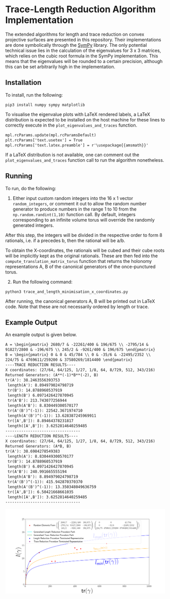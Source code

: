 # Trace-Length Reduction Algorithm Implementation

The extended algorithms for length and trace reduction on convex projective surfaces are presented in this repository. Their implementations are done symbolically through the [SymPy](https://www.sympy.org/en/index.html) library. The only potential technical issue lies in the calculation of the eigenvalues for 3 x 3 matrices, which relies on the cubic root formula in the SymPy implementation. This means that the eigenvalues will be rounded to a certain precision, although this can be set arbitrarily high in the implementation.


## Installation

To install, run the following:

```
pip3 install numpy sympy matplotlib 
```

To visualise the eigenvalue plots with LaTeX rendered labels, a LaTeX distribution is expected to be installed on the host machine for these lines to correctly execute in the `plot_eigenvalues_and_traces` function. 

```
mpl.rcParams.update(mpl.rcParamsDefault)
plt.rcParams['text.usetex'] = True
mpl.rcParams['text.latex.preamble'] = r'\usepackage{{amsmath}}'
```

If a LaTeX distribution is not available, one can comment out the `plot_eigenvalues_and_traces` function call to run the algorithm nonetheless.

## Running

To run, do the following:

1. Either input custom random integers into the 16 x 1 vector `random_integers`, or comment it out to allow the random number generator to produce numbers in the range 1 to 10 from the `np.random.randint(1,10)` function call. By default, integers corresponding to an infinite volume torus will override the randomly generated integers.

After this step, the integers will be divided in the respective order to form 8 rationals, i.e. if a precedes b, then the rational will be a/b.

To obtain the X-coordinates, the rationals will be cubed and their cube roots will be implicitly kept as the original rationals. These are then fed into the `compute_translation_matrix_torus` function that returns the holonomy representations A, B of the canonical generators of the once-punctured torus. 

2. Run the following command:

```
python3 trace_and_length_minimisation_x_coordinates.py
```

After running, the canonical generators A, B will be printed out in LaTeX code. Note that these are not necessarily ordered by length or trace.


## Example Output

An example output is given below.

```
A = \begin{pmatrix} 2680/7 & -22261/400 & 196/675 \\ -2795/14 & 91827/2800 & -196/675 \\ 245/2 & -9261/400 & 196/675 \end{pmatrix}
B = \begin{pmatrix} 0 & 0 & 45/784 \\ 0 & -35/6 & -22495/2352 \\ 224/75 & 4769611/259200 & 37580269/1814400 \end{pmatrix}
----TRACE REDUCTION RESULTS----
X coordinates: (27/64, 64/125, 1/27, 1/8, 64, 8/729, 512, 343/216)
Returned Generators: (A**(-1)*B**(-2), B)
tr(A'): 38.2463556393753 
 length(A'): 8.894979024798719 
 tr(B'): 14.8788960537919 
 length(B') 6.0971426427870945 
 tr(A'B'): 213.743077256944 
 length(A'B'): 8.830449300570177 
 tr(A'(B')^(-1)): 22542.3671974710 
 length(A'(B')^(-1)): 13.628387245969911 
 tr([A',B']): 8.89464378231817 
 length([A',B']): 3.6252814640259485
---------------------------------
----LENGTH REDUCTION RESULTS----
X coordinates: (27/64, 64/125, 1/27, 1/8, 64, 8/729, 512, 343/216)
Returned Generators: (A*B, B)
tr(A'): 38.6984278549383 
 length(A'): 8.830449300570177 
 tr(B'): 14.8788960537919 
 length(B') 6.0971426427870945 
 tr(A'B'): 240.991665555194 
 length(A'B'): 8.894979024798719 
 tr(A'(B')^(-1)): 415.942870370370 
 length(A'(B')^(-1)): 13.350348049636759 
 tr([A',B']): 6.50421668661035 
 length([A',B']): 3.6252814640259485
---------------------------------
```

![Length and Trace Plot](LengthTracePlot.png)